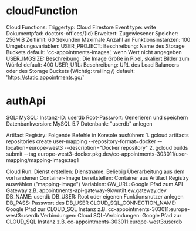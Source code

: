 # cloudFunction
Cloud Functions:
    Triggertyp: Cloud Firestore
    Event type: write
    Dokumentpfad: doctors-offices/{Id}
    Erweitert:
        Zugewiesener Speicher: 256MiB
        Zeitlimit: 60 Sekunden
        Maximale Anzahl an Funktionsinstanzen: 100
    Umgebungsvariablen:
        USER_PROJECT: 
            Beschreibung: Name des Storage Buckets
            default: 'cc-appointments-images', wenn Wert nicht angegeben
        USER_IMGSIZE:
            Beschreibung: Die Image Größe in Pixel, skaliert Bilder zum Würfel
            default: 400
        USER_URL:
            Beschreibung: URL des Load Balancers oder des Storage Buckets (Wichtig: trailing /)
            default: 'https://static.appointments.gq/'

# authApi
SQL:
    MySQL:
        Instanz-ID: userdb
        Root-Passwort: Generieren und speichern
        Datenbankversion: MySQL 5.7
    Datenbank:
        "userdb" anlegen

Artifact Registry:
    Folgende Befehle in Konsole ausführen:
        1. gcloud artifacts repositories create user-mapping --repository-format=docker --location=europe-west3 --description="Docker repository"
        2. gcloud builds submit --tag europe-west3-docker.pkg.dev/cc-appointments-303011/user-mapping/mapping-image:tag1

Cloud Run:
    Dienst erstellen:
        Dienstname: Beliebig
    Überarbeitung aus dem vorhandenen Container-Image bereitstellen:
        Container aus Artifact Registry auswählen ("mapping-image")
    Variablen:
        GW_URL: Google Pfad zum API Gateway
            z.B. appointments-api-gateway-9kwntilt.ew.gateway.dev
        DB_NAME: userdb
        DB_USER: Root oder eigenen Funktionsnutzer anlegen
        DB_PASS: Passwort des DB_USER
        CLOUD_SQL_CONNECTION_NAME: Google Pfad zur CLOUD_SQL Instanz
            z.B. cc-appointments-303011:europe-west3:userdb
    Verbindungen:
        Cloud SQL-Verbindungen: Google Pfad zur CLOUD_SQL Instanz
            z.B. cc-appointments-303011:europe-west3:userdb

